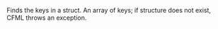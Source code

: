 Finds the keys in a struct.
        An array of keys; if structure does not exist, CFML
        throws an exception.